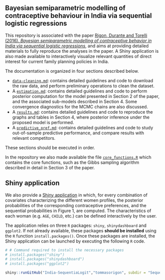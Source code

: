## Bayesian semiparametric modelling of contraceptive behaviour in India via sequential logistic regressions

This repository is associated with the paper [Rigon, Durante and Torelli (2016). *Bayesian semiparametric modelling of contraceptive behavior in India via sequential logistic regressions*](https://arxiv.org/abs/1405.7555), and aims at providing detailed materials to fully reproduce the analyses in the paper. A Shiny application is also made available to interactively visualize relevant quantities of direct interest for current family planning policies in India.

The documentation is organized in four sections described below.  

- [`data-cleaning.md`](https://github.com/tommasorigon/India-SequentiaLogit/blob/master/data-cleaning.md): contains detailed guidelines and code to download the raw data, and perform preliminary operations to clean the dataset.
- A [`estimation.md`](https://github.com/tommasorigon/India-SequentiaLogit/blob/master/estimation.md): contains detailed guidelines and code to perform posterior computation for the model presented in Section 2 of the paper, and the associated sub-models described in Section 4. Some convergence diagnostics for the MCMC chains are also discussed.
- A [`results.md`](https://github.com/tommasorigon/India-SequentiaLogit/blob/master/results.md): contains detailed guidelines and code to reproduce the graphs and tables in Section 4, where posterior inference under the proposed model is performed.
- A [`predictive_pref.md`](https://github.com/tommasorigon/India-SequentiaLogit/blob/master/predictive_perf.md): contains detailed guidelines and code to study out-of-sample predictive performance, and compare results with relevant competitors.

These sections should be executed in order.

In the repository we also made available the file [`core_functions.R`](https://github.com/tommasorigon/India-SequentiaLogit/blob/master/core_functions.R) which contains the core functions, such as the Gibbs sampling algorithm described in detail in Section 3 of the paper.

## Shiny application

We also provide a [Shiny application](https://github.com/tommasorigon/India-SequentiaLogit/tree/master/SequentiaLogisticApp) in which, for every combination of covariates characterizing the different women profiles, the posterior probabilities of the corresponding contraceptive preferences, and the sequential probabilities in Figure 1, are computed. The characteristics of each woman (e.g. `AGE`, `CHILD`, etc.) can be defined interactively by the user.

The application relies on three `R` packages: `shiny`, `shinydashboard` and `ggplot2`. If not already available, these packages **should be installed** using the `R` function `install.packages()`. Once these packages are installed, the Shiny application can be launched by executing the following `R` code.

```r
# # Command required to install the necessary packages
# install.packages("shiny")
# install.packages("shinydashboard")
# install.packages("ggplot2")

shiny::runGitHub("India-SequentiaLogit","tommasorigon", subdir = "SequentiaLogisticApp")
```
